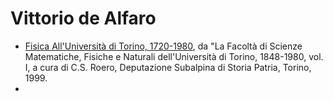 # Vittorio de Alfaro

* [Fisica All'Università di Torino, 1720-1980](papers/vda/99cst80.pdf), da "La Facoltà di Scienze Matematiche, Fisiche e Naturali dell'Università di Torino, 1848-1980, vol. I, a cura di C.S. Roero, Deputazione Subalpina di Storia Patria, Torino, 1999.
* 
